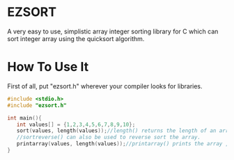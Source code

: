 # EZSORT
A very easy to use, simplistic array integer sorting library for C which can sort integer array using the quicksort algorithm.
# How To Use It
First of all, put "ezsort.h" wherever your compiler looks for libraries.
```C
#include <stdio.h>
#include "ezsort.h"

int main(){
   int values[] = {1,2,3,4,5,6,7,8,9,10};
   sort(values, length(values));//length() returns the length of an array, it is included in the library 
   //sortreverse() can also be used to reverse sort the array.
   printarray(values, length(values));//printarray() prints the array ,it is included in the library 
}

```

